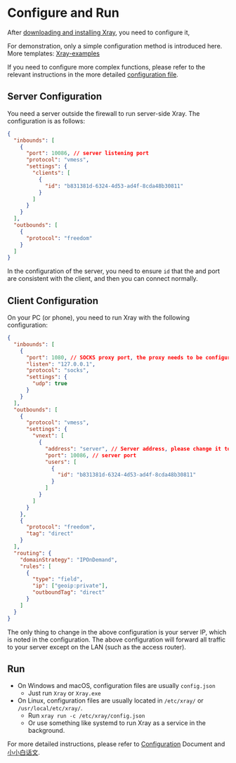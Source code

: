 # Configure and Run

After [downloading and installing Xray](./install/), you need to configure it,

For demonstration, only a simple configuration method is introduced here. More templates: [Xray-examples](https://github.com/XTLS/Xray-examples)

If you need to configure more complex functions, please refer to the relevant instructions in the more detailed [configuration file](../config/).

## Server Configuration

You need a server outside the firewall to run server-side Xray. The configuration is as follows:

```json
{
  "inbounds": [
    {
      "port": 10086, // server listening port
      "protocol": "vmess",
      "settings": {
        "clients": [
          {
            "id": "b831381d-6324-4d53-ad4f-8cda48b30811"
          }
        ]
      }
    }
  ],
  "outbounds": [
    {
      "protocol": "freedom"
    }
  ]
}
```

In the configuration of the server, you need to ensure `id` that the and port are consistent with the client, and then you can connect normally.

## Client Configuration

On your PC (or phone), you need to run Xray with the following configuration:

```json
{
  "inbounds": [
    {
      "port": 1080, // SOCKS proxy port, the proxy needs to be configured in the browser and point to this port
      "listen": "127.0.0.1",
      "protocol": "socks",
      "settings": {
        "udp": true
      }
    }
  ],
  "outbounds": [
    {
      "protocol": "vmess",
      "settings": {
        "vnext": [
          {
            "address": "server", // Server address, please change it to your own server IP or domain name
            "port": 10086, // server port
            "users": [
              {
                "id": "b831381d-6324-4d53-ad4f-8cda48b30811"
              }
            ]
          }
        ]
      }
    },
    {
      "protocol": "freedom",
      "tag": "direct"
    }
  ],
  "routing": {
    "domainStrategy": "IPOnDemand",
    "rules": [
      {
        "type": "field",
        "ip": ["geoip:private"],
        "outboundTag": "direct"
      }
    ]
  }
}
```

The only thing to change in the above configuration is your server IP, which is noted in the configuration. The above configuration will forward all traffic to your server except on the LAN (such as the access router).

## Run

- On Windows and macOS, configuration files are usually `config.json`
  - Just run `Xray` or `Xray.exe`
- On Linux, configuration files are usually located in `/etc/xray/` or `/usr/local/etc/xray/`.
  - Run  `xray run -c /etc/xray/config.json`
  - Or use something like systemd to run Xray as a service in the background.

For more detailed instructions, please refer to [Configuration](../config/) Document and [小小白话文](../documents/level-0/).
